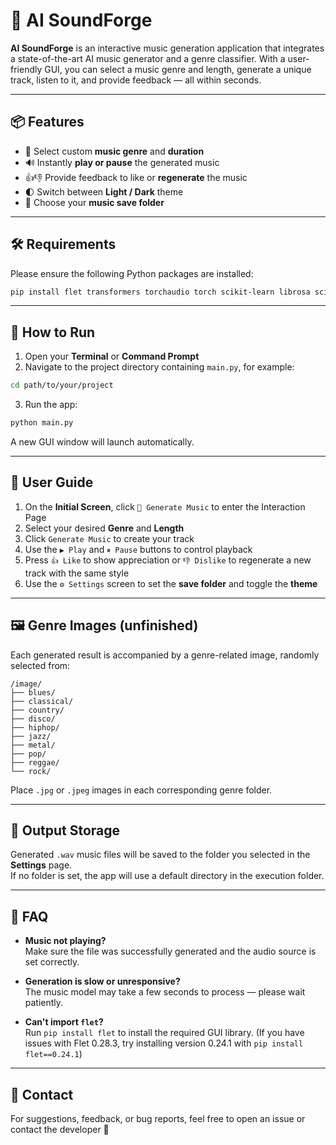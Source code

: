 
# 🎵 AI SoundForge

**AI SoundForge** is an interactive music generation application that integrates a state-of-the-art AI music generator and a genre classifier. With a user-friendly GUI, you can select a music genre and length, generate a unique track, listen to it, and provide feedback — all within seconds.

---

## 📦 Features

- 🎼 Select custom **music genre** and **duration**
- 🔊 Instantly **play or pause** the generated music
- 👍👎 Provide feedback to like or **regenerate** the music
- 🌓 Switch between **Light / Dark** theme
- 📁 Choose your **music save folder**

---

## 🛠️ Requirements

Please ensure the following Python packages are installed:

```bash
pip install flet transformers torchaudio torch scikit-learn librosa scipy soundfile
```

---

## 🚀 How to Run

1. Open your **Terminal** or **Command Prompt**
2. Navigate to the project directory containing `main.py`, for example:

```bash
cd path/to/your/project
```

3. Run the app:

```bash
python main.py
```

A new GUI window will launch automatically.

---

## 🧭 User Guide

1. On the **Initial Screen**, click `🎼 Generate Music` to enter the Interaction Page
2. Select your desired **Genre** and **Length**
3. Click `Generate Music` to create your track
4. Use the `▶️ Play` and `⏸ Pause` buttons to control playback
5. Press `👍 Like` to show appreciation or `👎 Dislike` to regenerate a new track with the same style
6. Use the `⚙️ Settings` screen to set the **save folder** and toggle the **theme**

---

## 🖼️ Genre Images (unfinished)

Each generated result is accompanied by a genre-related image, randomly selected from:

```
/image/
├── blues/
├── classical/
├── country/
├── disco/
├── hiphop/
├── jazz/
├── metal/
├── pop/
├── reggae/
└── rock/
```

Place `.jpg` or `.jpeg` images in each corresponding genre folder.

---

## 📂 Output Storage

Generated `.wav` music files will be saved to the folder you selected in the **Settings** page.  
If no folder is set, the app will use a default directory in the execution folder.

---

## 🙋 FAQ

- **Music not playing?**  
  Make sure the file was successfully generated and the audio source is set correctly.

- **Generation is slow or unresponsive?**  
  The music model may take a few seconds to process — please wait patiently.

- **Can't import `flet`?**  
  Run `pip install flet` to install the required GUI library.
  (If you have issues with Flet 0.28.3, try installing version 0.24.1 with `pip install flet==0.24.1`)
  
---

## 📧 Contact

For suggestions, feedback, or bug reports, feel free to open an issue or contact the developer 🙌
